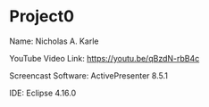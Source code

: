 # Project0

Name: Nicholas A. Karle

YouTube Video Link: https://youtu.be/qBzdN-rbB4c

Screencast Software: ActivePresenter 8.5.1

IDE: Eclipse 4.16.0
